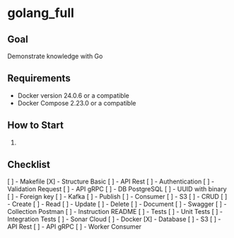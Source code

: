 # golang_full

## Goal
Demonstrate knowledge with Go

## Requirements
- Docker version 24.0.6 or a compatible
- Docker Compose 2.23.0 or a compatible

## How to Start
1. 

## Checklist
[ ] - Makefile
[X] - Structure Basic
[ ] - API Rest
    [ ] - Authentication
    [ ] - Validation Request
[ ] - API gRPC
[ ] - DB PostgreSQL
    [ ] - UUID with binary
    [ ] - Foreign key
[ ] - Kafka
    [ ] - Publish
    [ ] - Consumer
[ ] - S3
[ ] - CRUD
    [ ] - Create
    [ ] - Read
    [ ] - Update
    [ ] - Delete
[ ] - Document
    [ ] - Swagger
    [ ] - Collection Postman
    [ ] - Instruction README
[ ] - Tests
    [ ] - Unit Tests
    [ ] - Integration Tests
[ ] - Sonar Cloud
[ ] - Docker
    [X] - Database
    [ ] - S3
    [ ] - API Rest
    [ ] - API gRPC
    [ ] - Worker Consumer